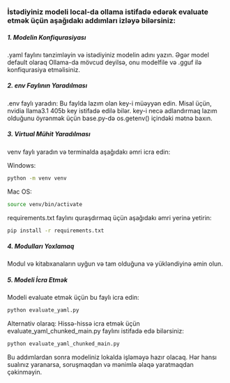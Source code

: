 ### İstədiyiniz modeli local-da ollama istifadə edərək evaluate etmək üçün aşağıdakı addımları izləyə bilərsiniz:


##### 1. Modelin Konfiqurasiyası
.yaml faylını tənzimləyin və istədiyiniz modelin adını yazın. Əgər model default olaraq Ollama-da mövcud deyilsə, onu modelfile və .gguf ilə konfiqurasiya etməlisiniz.

##### 2. env Faylının Yaradılması
.env faylı yaradın: Bu faylda lazım olan key-i müəyyən edin. Misal üçün, nvidia llama3.1 405b key istifadə edilə bilər. key-i necə adlandırmaq lazım olduğunu öyrənmək üçün base.py-də os.getenv() içindəki mətnə baxın.

##### 3. Virtual Mühit Yaradılması
venv faylı yaradın və terminalda aşağıdakı əmri icra edin:

Windows:
```bash
python -m venv venv
```

Mac OS:
```bash
source venv/bin/activate
```
requirements.txt faylını quraşdırmaq üçün aşağıdakı əmri yerinə yetirin:
```bash
pip install -r requirements.txt
```

##### 4. Modulları Yoxlamaq
Modul və kitabxanaların uyğun və tam olduğuna və yükləndiyinə əmin olun.

##### 5. Modeli İcra Etmək
Modeli evaluate etmək üçün bu faylı icra edin:
```bash
python evaluate_yaml.py
```

Alternativ olaraq: Hissə-hissə icra etmək üçün evaluate_yaml_chunked_main.py faylını istifadə edə bilərsiniz:
```bash
python evaluate_yaml_chunked_main.py
```


Bu addımlardan sonra modeliniz lokalda işləməyə hazır olacaq. Hər hansı sualınız yaranarsa, soruşmaqdan və mənimlə əlaqə yaratmaqdan çəkinməyin.